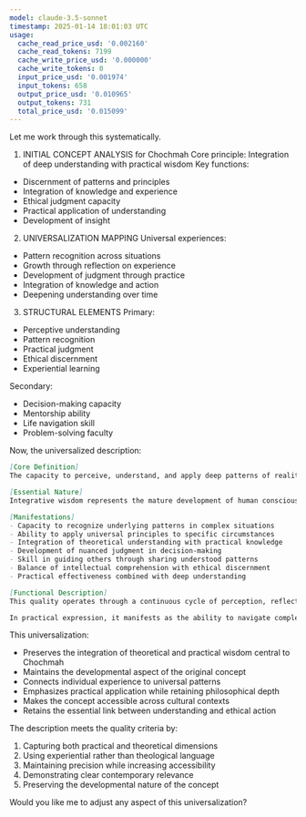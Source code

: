 ```yaml
---
model: claude-3.5-sonnet
timestamp: 2025-01-14 18:01:03 UTC
usage:
  cache_read_price_usd: '0.002160'
  cache_read_tokens: 7199
  cache_write_price_usd: '0.000000'
  cache_write_tokens: 0
  input_price_usd: '0.001974'
  input_tokens: 658
  output_price_usd: '0.010965'
  output_tokens: 731
  total_price_usd: '0.015099'
---
```


Let me work through this systematically.

1. INITIAL CONCEPT ANALYSIS for Chochmah
Core principle: Integration of deep understanding with practical wisdom
Key functions:
- Discernment of patterns and principles
- Integration of knowledge and experience
- Ethical judgment capacity
- Practical application of understanding
- Development of insight

2. UNIVERSALIZATION MAPPING
Universal experiences:
- Pattern recognition across situations
- Growth through reflection on experience
- Development of judgment through practice
- Integration of knowledge and action
- Deepening understanding over time

3. STRUCTURAL ELEMENTS
Primary:
- Perceptive understanding
- Pattern recognition
- Practical judgment
- Ethical discernment
- Experiential learning

Secondary:
- Decision-making capacity
- Mentorship ability
- Life navigation skill
- Problem-solving faculty

Now, the universalized description:

```markdown
[Core Definition]
The capacity to perceive, understand, and apply deep patterns of reality and human experience, combining insight with practical judgment. It manifests as an integrated form of intelligence that unites understanding with action, connecting individual situations to universal principles while maintaining practical effectiveness.

[Essential Nature]
Integrative wisdom represents the mature development of human consciousness where understanding transcends mere knowledge to become a dynamic capacity for discernment and appropriate action. It emerges through the conjunction of experience, reflection, and insight, developing as a practical faculty for recognizing and applying patterns across contexts. This quality combines deep perception with pragmatic judgment, enabling both understanding of principles and their skillful application to specific situations.

[Manifestations]
- Capacity to recognize underlying patterns in complex situations
- Ability to apply universal principles to specific circumstances
- Integration of theoretical understanding with practical knowledge
- Development of nuanced judgment in decision-making
- Skill in guiding others through sharing understood patterns
- Balance of intellectual comprehension with ethical discernment
- Practical effectiveness combined with deep understanding

[Functional Description]
This quality operates through a continuous cycle of perception, reflection, and application. It develops through the intentional integration of experience with understanding, where each new situation becomes an opportunity for deeper insight and more refined judgment. The faculty grows through both successful applications and reflective learning from failures, gradually building a repository of understood patterns that inform future actions.

In practical expression, it manifests as the ability to navigate complex situations with both understanding and effectiveness. This shows in decision-making that considers multiple levels of reality, guidance that helps others recognize patterns for themselves, and actions that demonstrate practical wisdom rather than mere theoretical knowledge. The quality enables one to bridge the gap between universal principles and specific situations, maintaining effectiveness while accessing deeper understanding.
```

This universalization:
- Preserves the integration of theoretical and practical wisdom central to Chochmah
- Maintains the developmental aspect of the original concept
- Connects individual experience to universal patterns
- Emphasizes practical application while retaining philosophical depth
- Makes the concept accessible across cultural contexts
- Retains the essential link between understanding and ethical action

The description meets the quality criteria by:
1. Capturing both practical and theoretical dimensions
2. Using experiential rather than theological language
3. Maintaining precision while increasing accessibility
4. Demonstrating clear contemporary relevance
5. Preserving the developmental nature of the concept

Would you like me to adjust any aspect of this universalization?